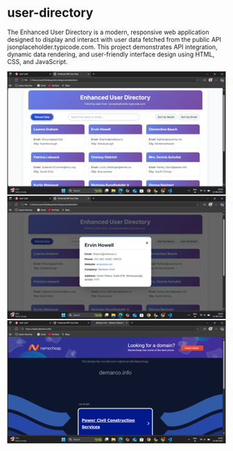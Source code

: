 # user-directory
The Enhanced User Directory is a modern, responsive web application designed to display and interact with user data fetched from the public API jsonplaceholder.typicode.com. This project demonstrates API integration, dynamic data rendering, and user-friendly interface design using HTML, CSS, and JavaScript.

![image alt](https://github.com/Srividhyadiya/user-directory/blob/main/Screenshot%20(442).png?raw=true)
![image alt](https://github.com/Srividhyadiya/user-directory/blob/main/Screenshot%20(443).png?raw=true)
![image alt](https://github.com/Srividhyadiya/user-directory/blob/main/Screenshot%20(444).png?raw=true)
